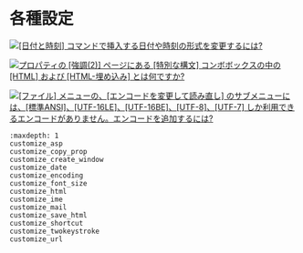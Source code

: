 # 各種設定





![](../../images/q..png)[\[日付と時刻\] コマンドで挿入する日付や時刻の形式を変更するには?](customize_date)







![](../../images/q..png)[プロパティの \[強調(2)\] ページにある \[特別な構文\] コンボボックスの中の \[HTML\] および \[HTML-埋め込み\] とは何ですか?](customize_html)



![](../../images/q..png)[\[ファイル\] メニューの、\[エンコードを変更して読み直し\] のサブメニューには、\[標準ANSI\]、\[UTF-16LE\]、\[UTF-16BE\]、\[UTF-8\]、\[UTF-7\] しか利用できるエンコードがありません。エンコードを追加するには?](customize_encoding)


```{toctree}
:maxdepth: 1
customize_asp
customize_copy_prop
customize_create_window
customize_date
customize_encoding
customize_font_size
customize_html
customize_ime
customize_mail
customize_save_html
customize_shortcut
customize_twokeystroke
customize_url
```
